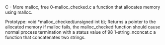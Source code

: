 C - More malloc, free
0-malloc_checked.c a function that allocates memory using malloc.

Prototype: void *malloc_checked(unsigned int b);
Returns a pointer to the allocated memory
if malloc fails, the malloc_checked function should cause normal process termination with a status value of 98
1-string_nconcat.c a function that concatenates two strings.
